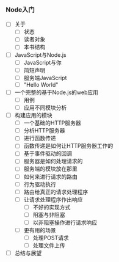 ### Node入门
+ [ ] 关于
    - [ ] 状态
    - [ ] 读者对象
    - [ ] 本书结构
+ [ ] JavaScript与Node.js
    - [ ] JavaScript与你
    - [ ] 简短声明
    - [ ] 服务端JavaScript   
    - [ ] "Hello World"   
+ [ ] 一个完整的基于Node.js的web应用
    - [ ] 用例
    - [ ] 应用不同模块分析
+ [ ] 构建应用的模块
    - [ ] 一个基础的HTTP服务器
    - [ ] 分析HTTP服务器
    - [ ] 进行函数传递
    - [ ] 函数传递是如何让HTTP服务器工作的
    - [ ] 基于事件驱动的回调
    - [ ] 服务器是如何处理请求的
    - [ ] 服务端的模块放在那里
    - [ ] 如何来进行请求的路由
    - [ ] 行为驱动执行
    - [ ] 路由给真正的请求处理程序
    - [ ] 让请求处理程序作出响应
        + [ ] 不好的实现方式
        + [ ] 阻塞与非阻塞
        + [ ] 以非阻塞操作进行请求响应
    - [ ] 更有用的场景
        + [ ] 处理POST请求
        + [ ] 处理文件上传
+ [ ] 总结与展望